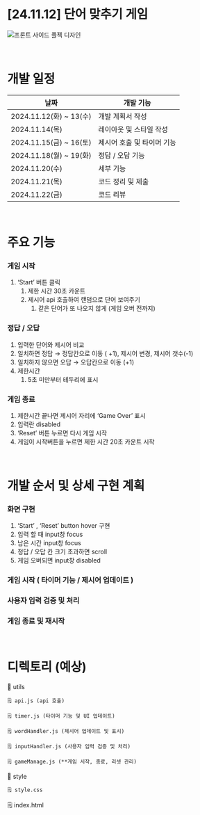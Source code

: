 # [24.11.12] 단어 맞추기 게임

![프론트 사이드 플젝 디자인](https://github.com/user-attachments/assets/e474b114-7a1a-43b3-8975-79a9d5f0deb4)

<br/>

# 개발 일정

| 날짜                    | 개발 기능                  |
| ----------------------- | -------------------------- |
| 2024.11.12(화) ~ 13(수) | 개발 계획서 작성           |
| 2024.11.14(목)          | 레이아웃 및 스타일 작성    |
| 2024.11.15(금) ~ 16(토) | 제시어 호출 및 타이머 기능 |
| 2024.11.18(월) ~ 19(화) | 정답 / 오답 기능           |
| 2024.11.20(수)          | 세부 기능                  |
| 2024.11.21(목)          | 코드 정리 및 제출          |
| 2024.11.22(금)          | 코드 리뷰                  |

<br/>

# 주요 기능

### 게임 시작

1. ‘Start’ 버튼 클릭
   1. 제한 시간 30초 카운트
   2. 제시어 api 호출하여 랜덤으로 단어 보여주기
      1. 같은 단어가 또 나오지 않게 (게임 오버 전까지)

### 정답 / 오답

1. 입력한 단어와 제시어 비교
2. 일치하면 정답 → 정답칸으로 이동 ( +1), 제시어 변경, 제시어 갯수(-1)
3. 일치하지 않으면 오답 → 오답칸으로 이동 (+1)
4. 제한시간
   1. 5초 미만부터 테두리에 표시

### 게임 종료

1. 제한시간 끝나면 제시어 자리에 ‘Game Over’ 표시
2. 입력란 disabled
3. ‘Reset’ 버튼 누르면 다시 게임 시작
4. 게임이 시작버튼을 누르면 제한 시간 20초 카운트 시작

<br/>

# 개발 순서 및 상세 구현 계획

### 화면 구현

1. ‘Start’ , ‘Reset’ button hover 구현
2. 입력 할 때 input창 focus
3. 남은 시간 input창 focus
4. 정답 / 오답 칸 크기 초과하면 scroll
5. 게임 오버되면 input창 disabled

### 게임 시작 ( 타이머 기능 / 제시어 업데이트 )

### 사용자 입력 검증 및 처리

### 게임 종료 및 재시작

<br/>

# 디렉토리 (예상)

📂 utils

    🗒️ api.js (api 호출)

    🗒️ timer.js (타이머 기능 및 UI 업데이트)

    🗒️ wordHandler.js (제시어 업데이트 및 표시)

    🗒️ inputHandler.js (사용자 입력 검증 및 처리)

    🗒️ gameManage.js (**게임 시작, 종료, 리셋 관리)

📂 style

    🗒️ style.css

🗒️ index.html
